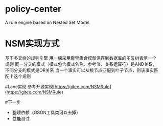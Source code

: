 # policy-center
A rule engine based on Nested Set Model.

# NSM实现方式
基于多叉树的规则引擎
用一棵采用嵌套集合模型保存到数据库的多叉树表示一个规则
同一分支的模式（模式包含模式名称、参考值、关系运算符）是AND关系，不同分支的模式是OR关系
当一个事实可以从根节点匹配到叶子节点，则该事实匹配上这个规则

#Lane实现
参考开源实现[https://gitee.com/NSMRule](https://gitee.com/NSMRule)

#下一步
- 整理依赖（GSON工具类可以去掉）
- 性能测试